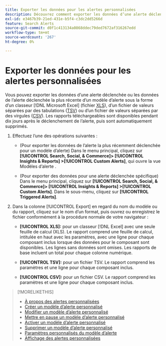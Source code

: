 ```yaml
---
title: Exporter les données pour les alertes personnalisées
description: Découvrez comment exporter les données d’une alerte déclenchée vers un fichier .
exl-id: e3467b39-21ed-431e-b5f4-c3dc2dd5266d
feature: Search Alerts
source-git-commit: d0f1c413134a0868ddec79ded7672af316267edd
workflow-type: tm+mt
source-wordcount: '267'
ht-degree: 0%

---
```


# Exporter les données pour les alertes personnalisées

Vous pouvez exporter les données d’une alerte déclenchée ou les données de l’alerte déclenchée la plus récente d’un modèle d’alerte sous la forme d’un classeur [!DNL Microsoft Excel] (fichier [XLS](/help/search-social-commerce/glossary.md#w-x)), d’un fichier de valeurs séparées par des tabulations ([TSV](/help/search-social-commerce/glossary.md#s-t)) ou d’un fichier de valeurs séparées par des virgules ([CSV](/help/search-social-commerce/glossary.md#c-d)). Les rapports téléchargeables sont disponibles pendant dix jours après le déclenchement de l’alerte, puis sont automatiquement supprimés.

1. Effectuez l’une des opérations suivantes :

   * (Pour exporter les données de l’alerte la plus récemment déclenchée pour un modèle d’alerte) Dans le menu principal, cliquez sur **[!UICONTROL Search, Social, & Commerce]> [!UICONTROL Insights & Reports] >[!UICONTROL Custom Alerts]**, qui ouvre la vue Modèles d’alerte .

   * (Pour exporter des données pour une alerte déclenchée spécifique) Dans le menu principal, cliquez sur **[!UICONTROL Search, Social, & Commerce]> [!UICONTROL Insights & Reports] >[!UICONTROL Custom Alerts]**. Dans le sous-menu, cliquez sur **[!UICONTROL Triggered Alerts]**.

1. Dans la colonne [!UICONTROL Export] en regard du nom du modèle ou du rapport, cliquez sur le nom d’un format, puis ouvrez ou enregistrez le fichier conformément à la procédure normale de votre navigateur :

   * **[!UICONTROL XLS]:** pour un classeur [!DNL Excel] avec une seule feuille de calcul (XLS). Le rapport comprend une feuille de calcul, intitulée en haut avec les paramètres, avec une ligne pour chaque composant inclus lorsque des données pour le composant sont disponibles. Les lignes sans données sont omises. Les rapports de base incluent un total pour chaque colonne numérique.

   * **[!UICONTROL TSV]:** pour un fichier TSV. Le rapport comprend les paramètres et une ligne pour chaque composant inclus.

   * **[!UICONTROL CSV]:** pour un fichier CSV. Le rapport comprend les paramètres et une ligne pour chaque composant inclus.

>[!MORELIKETHIS]
>
>* [À propos des alertes personnalisées](alert-about.md)
>* [Créer un modèle d’alerte personnalisé](alert-template-create.md)
>* [Modifier un modèle d’alerte personnalisé](alert-template-edit.md)
>* [Mettre en pause un modèle d’alerte personnalisé](alert-template-pause.md)
>* [Activer un modèle d’alerte personnalisé](alert-template-activate.md)
>* [Supprimer un modèle d’alerte personnalisé](alert-template-delete.md)
>* [Paramètres personnalisés du modèle d’alerte](alert-template-settings.md)
>* [Affichage des alertes personnalisées](alert-view.md)
